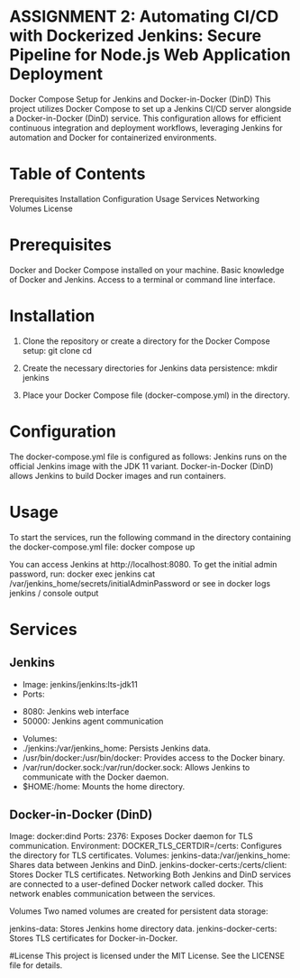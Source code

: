 # ASSIGNMENT 2: Automating CI/CD with Dockerized Jenkins: Secure Pipeline for Node.js Web Application Deployment

Docker Compose Setup for Jenkins and Docker-in-Docker (DinD)
This project utilizes Docker Compose to set up a Jenkins CI/CD server alongside a Docker-in-Docker (DinD) service. This configuration allows for efficient continuous integration and deployment workflows, leveraging Jenkins for automation and Docker for containerized environments.

# Table of Contents
Prerequisites
Installation
Configuration
Usage
Services
Networking
Volumes
License

# Prerequisites
Docker and Docker Compose installed on your machine.
Basic knowledge of Docker and Jenkins.
Access to a terminal or command line interface.

# Installation
1. Clone the repository or create a directory for the Docker Compose setup:
git clone <repository-url>
cd <directory>

2. Create the necessary directories for Jenkins data persistence:
mkdir jenkins
3. Place your Docker Compose file (docker-compose.yml) in the directory.

# Configuration
The docker-compose.yml file is configured as follows:
Jenkins runs on the official Jenkins image with the JDK 11 variant.
Docker-in-Docker (DinD) allows Jenkins to build Docker images and run containers.

# Usage
To start the services, run the following command in the directory containing the docker-compose.yml file:
docker compose up

You can access Jenkins at http://localhost:8080. To get the initial admin password, run:
docker exec jenkins cat /var/jenkins_home/secrets/initialAdminPassword
or see in docker logs jenkins / console output 

# Services
## Jenkins
- Image: jenkins/jenkins:lts-jdk11
- Ports:
+ 8080: Jenkins web interface
+ 50000: Jenkins agent communication
- Volumes:
- ./jenkins:/var/jenkins_home: Persists Jenkins data.
- /usr/bin/docker:/usr/bin/docker: Provides access to the Docker binary.
- /var/run/docker.sock:/var/run/docker.sock: Allows Jenkins to communicate with the Docker daemon.
- $HOME:/home: Mounts the home directory.
## Docker-in-Docker (DinD)
Image: docker:dind
Ports:
2376: Exposes Docker daemon for TLS communication.
Environment:
DOCKER_TLS_CERTDIR=/certs: Configures the directory for TLS certificates.
Volumes:
jenkins-data:/var/jenkins_home: Shares data between Jenkins and DinD.
jenkins-docker-certs:/certs/client: Stores Docker TLS certificates.
Networking
Both Jenkins and DinD services are connected to a user-defined Docker network called docker. This network enables communication between the services.

Volumes
Two named volumes are created for persistent data storage:

jenkins-data: Stores Jenkins home directory data.
jenkins-docker-certs: Stores TLS certificates for Docker-in-Docker.

#License
This project is licensed under the MIT License. See the LICENSE file for details.
